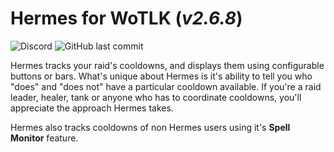 # Hermes for WoTLK (_v2.6.8_)

![Discord](https://img.shields.io/discord/795698054371868743?label=discord)
![GitHub last commit](https://img.shields.io/github/last-commit/bkader/Herme-WotLK)

Hermes tracks your raid's cooldowns, and displays them using configurable buttons or bars. What's unique about Hermes is it's ability to tell you who "does" and "does not" have a particular cooldown available. If you're a raid leader, healer, tank or anyone who has to coordinate cooldowns, you'll appreciate the approach Hermes takes.

Hermes also tracks cooldowns of non Hermes users using it's **Spell Monitor** feature.